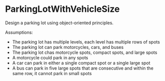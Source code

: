 # ParkingLotWithVehicleSize

Design a parking lot using object-oriented principles.

Assumptions:
- The parking lot has multiple levels, each level has multiple rows of spots
- The parking lot can park motorcycles, cars, and buses
- The parking lot chas motorcycle spots, compact spots, and large spots
- A motorcycle could park in any spots
- A car can park in either a single compact spot or a single large spot
- A bus can park in five large spots that are consecutive and within the same row, it cannot park in small spots
